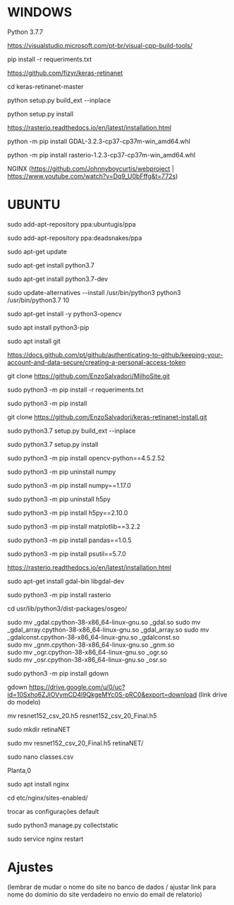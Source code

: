 # WINDOWS

Python 3.7.7

https://visualstudio.microsoft.com/pt-br/visual-cpp-build-tools/

pip install -r requeriments.txt

https://github.com/fizyr/keras-retinanet

cd keras-retinanet-master

python setup.py build_ext --inplace 

python setup.py install 

https://rasterio.readthedocs.io/en/latest/installation.html

python -m pip install GDAL-3.2.3-cp37-cp37m-win_amd64.whl

python -m pip install rasterio-1.2.3-cp37-cp37m-win_amd64.whl

NGINX (https://github.com/Johnnyboycurtis/webproject | https://www.youtube.com/watch?v=Dq9_U0bFffg&t=772s)

# UBUNTU

sudo add-apt-repository ppa:ubuntugis/ppa

sudo add-apt-repository ppa:deadsnakes/ppa

sudo apt-get update

sudo apt-get install python3.7

sudo apt-get install python3.7-dev

sudo update-alternatives --install /usr/bin/python3 python3 /usr/bin/python3.7 10

sudo apt-get install -y python3-opencv

sudo apt install python3-pip

sudo apt install git

https://docs.github.com/pt/github/authenticating-to-github/keeping-your-account-and-data-secure/creating-a-personal-access-token

git clone https://github.com/EnzoSalvadori/MilhoSite.git

sudo python3 -m pip install -r requeriments.txt

sudo python3 -m pip install 

git clone https://github.com/EnzoSalvadori/keras-retinanet-install.git

sudo python3.7 setup.py build_ext --inplace 

sudo python3.7 setup.py install 

sudo python3 -m pip install opencv-python==4.5.2.52

sudo python3 -m pip uninstall numpy

sudo python3 -m pip install numpy==1.17.0

sudo python3 -m pip uninstall h5py

sudo python3 -m pip install h5py==2.10.0

sudo python3 -m pip install matplotlib==3.2.2

sudo python3 -m pip install pandas==1.0.5

sudo python3 -m pip install psutil==5.7.0

https://rasterio.readthedocs.io/en/latest/installation.html

sudo apt-get install gdal-bin libgdal-dev

sudo python3 -m pip install rasterio

cd usr/lib/python3/dist-packages/osgeo/

sudo mv _gdal.cpython-38-x86_64-linux-gnu.so _gdal.so
sudo mv _gdal_array.cpython-38-x86_64-linux-gnu.so _gdal_array.so
sudo mv _gdalconst.cpython-38-x86_64-linux-gnu.so _gdalconst.so  
sudo mv _gnm.cpython-38-x86_64-linux-gnu.so _gnm.so   
sudo mv _ogr.cpython-38-x86_64-linux-gnu.so _ogr.so  
sudo mv _osr.cpython-38-x86_64-linux-gnu.so _osr.so

sudo python3 -m pip install gdown

gdown https://drive.google.com/u/0/uc?id=10Sxho6ZJlOVymCD4l9QkgeMYc0S-pRC0&export=download (link drive do modelo) 

mv resnet152_csv_20.h5 resnet152_csv_20_Final.h5

sudo mkdir retinaNET

sudo mv resnet152_csv_20_Final.h5 retinaNET/

sudo nano classes.csv

Planta,0

sudo apt install nginx

cd etc/nginx/sites-enabled/

trocar as configurações default

sudo python3 manage.py collectstatic

sudo service nginx restart

# Ajustes

(lembrar de mudar o nome do site no banco de dados / ajustar link para nome do dominio do site verdadeiro no envio do email de relatorio)

